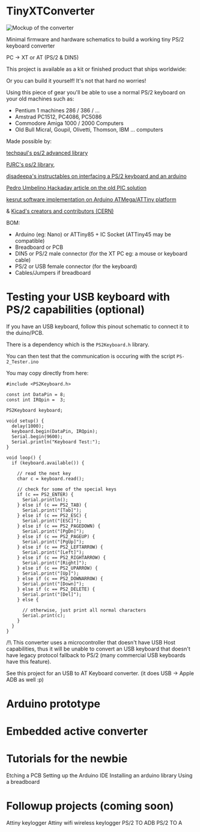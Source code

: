 # TinyXTConverter

![Mockup of the converter](https://raw.githubusercontent.com/nazmifr/TinyXT/master/converter_mockup.jpg)

Minimal firmware and hardware schematics to build a working tiny PS/2 keyboard converter 

PC -> XT or AT (PS/2 & DIN5)

This project is available as a kit or finished product that ships worldwide:

Or you can build it yourself! It's not that hard no worries!

Using this piece of gear you'll be able to use a normal PS/2 keyboard on your old machines such as:

- Pentium 1 machines 286 / 386 / ...
- Amstrad PC1512, PC4086, PC5086 
- Commodore Amiga 1000 / 2000 Computers
- Old Bull Micral, Goupil, Olivetti, Thomson, IBM ... computers

Made possible by:

[techpaul's ps/2 advanced library](https://github.com/techpaul/PS2KeyAdvanced)

[PJRC's ps/2 library](https://www.pjrc.com/teensy/td_libs_PS2Keyboard.html),

[djsadeepa's instructables on interfacing a PS/2 keyboard and an arduino](https://www.instructables.com/id/Connect-PS2-Keyboard-to-Arduino/) 

[Pedro Umbelino Hackaday article on the old PIC solution](https://hackaday.com/2017/01/21/attoxtkeyboard/)

[kesrut software implementation on Arduino ATMega/ATTiny platform](https://github.com/kesrut/pcxtkbd)

& [Kicad's creators and contributors (CERN)](https://www.kicad-pcb.org/)


BOM:
- Arduino (eg: Nano) or ATTiny85 + IC Socket (ATTiny45 may be compatible)
- Breadboard or PCB
- DIN5 or PS/2 male connector (for the XT PC eg: a mouse or keyboard cable)
- PS/2 or USB female connector (for the keyboard)
- Cables/Jumpers if breadboard

# Testing your USB keyboard with PS/2 capabilities (optional)

If you have an USB keyboard, follow this pinout schematic to connect it to the duino/PCB.

There is a dependency which is the ```PS2Keyboard.h``` library.

You can then test that the communication is occuring with the script ```PS-2_Tester.ino```

You may copy directly from here:
```
#include <PS2Keyboard.h>

const int DataPin = 8;
const int IRQpin =  3;

PS2Keyboard keyboard;

void setup() {
  delay(1000);
  keyboard.begin(DataPin, IRQpin);
  Serial.begin(9600);
  Serial.println("Keyboard Test:");
}

void loop() {
  if (keyboard.available()) {
    
    // read the next key
    char c = keyboard.read();
    
    // check for some of the special keys
    if (c == PS2_ENTER) {
      Serial.println();
    } else if (c == PS2_TAB) {
      Serial.print("[Tab]");
    } else if (c == PS2_ESC) {
      Serial.print("[ESC]");
    } else if (c == PS2_PAGEDOWN) {
      Serial.print("[PgDn]");
    } else if (c == PS2_PAGEUP) {
      Serial.print("[PgUp]");
    } else if (c == PS2_LEFTARROW) {
      Serial.print("[Left]");
    } else if (c == PS2_RIGHTARROW) {
      Serial.print("[Right]");
    } else if (c == PS2_UPARROW) {
      Serial.print("[Up]");
    } else if (c == PS2_DOWNARROW) {
      Serial.print("[Down]");
    } else if (c == PS2_DELETE) {
      Serial.print("[Del]");
    } else {
      
      // otherwise, just print all normal characters
      Serial.print(c);
    }
  }
}
```

/!\ This converter uses a microcontroller that doesn't have USB Host capabilities, thus it will be unable to convert an USB keyboard that doesn't have legacy protocol fallback to PS/2 (many commercial USB keyboards have this feature).

See this project for an USB to AT Keyboard converter. (it does USB -> Apple ADB as well :p)

# Arduino prototype

# Embedded active converter

# Tutorials for the newbie

Etching a PCB
Setting up the Arduino IDE
Installing an arduino library
Using a breadboard

# Followup projects (coming soon)

Attiny keylogger
Attiny wifi wireless keylogger
PS/2 TO ADB
PS/2 TO A
